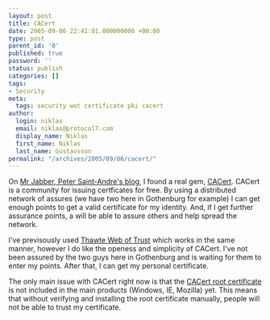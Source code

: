 ```yaml
---
layout: post
title: CACert
date: 2005-09-06 22:41:01.000000000 +00:00
type: post
parent_id: '0'
published: true
password: ''
status: publish
categories: []
tags:
- Security
meta:
  tags: security wot certificate pki cacert
author:
  login: niklas
  email: niklas@protocol7.com
  display_name: Niklas
  first_name: Niklas
  last_name: Gustavsson
permalink: "/archives/2005/09/06/cacert/"
---
```

On [Mr Jabber, Peter Saint-Andre's blog](http://www.saint-andre.com/blog/2005-08.html#2005-08-26T19:17), I found a real gem, [CACert](http://www.cacert.org/). CACert is a community for issuing certficates for free. By using a distributed network of assures (we have two here in Gothenburg for example) I can get enough points to get a valid certificate for my identity. And, if I get further assurance points, a will be able to assure others and help spread the network.

I've previsously used [Thawte Web of Trust](http://www.thawte.com/wot/) which works in the same manner, however I do like the openess and simplicity of CACert. I've not been assured by the two guys here in Gothenburg and is waiting for them to enter my points. After that, I can get my personal certificate.

The only main issue with CACert right now is that the [CACert root certificate](http://www.cacert.org/index.php?id=3) is not included in the main products (Windows, IE, Mozilla) yet. This means that without verifying and installing the root certificate manually, people will not be able to trust my certificate.

